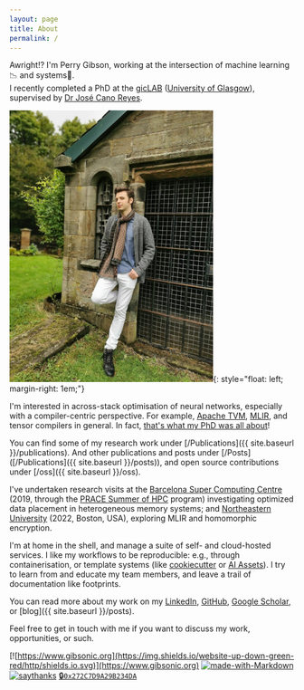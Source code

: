```yaml
---
layout: page
title: About
permalink: /
---
```


Awright!?  I'm Perry Gibson, working at the intersection of machine learning📉 and systems🔩.<br>   I recently completed a PhD at the [gicLAB](https://giclab.dcs.gla.ac.uk/) ([University of Glasgow](https://www.gla.ac.uk/schools/computing/)), supervised by [Dr José Cano Reyes](http://www.dcs.gla.ac.uk/~josecr/).

![picture of Perry Gibson](/assets/pg_profile.jpg){: style="float: left; margin-right: 1em;"}

I'm interested in across-stack optimisation of neural networks, especially with a compiler-centric perspective. For example, [Apache TVM](https://tvm.apache.org/), [MLIR](https://mlir.llvm.org/), and tensor compilers in general. In fact, [that's what my PhD was all about](https://theses.gla.ac.uk/83959/)!

You can find some of my research work under [/Publications]({{ site.baseurl }}/publications).
And other publications and posts under [/Posts]([/Publications]({{ site.baseurl }}/posts)), and open source contributions under [/oss]({{ site.baseurl }}/oss).

I've undertaken research visits at the [Barcelona Super Computing Centre](https://www.bsc.es) (2019, through the [PRACE Summer of HPC](https://summerofhpc.prace-ri.eu/perry-gibson/) program) investigating optimized data placement in heterogeneous memory systems; and [Northeastern University](https://ece.northeastern.edu/groups/nucar/) (2022, Boston, USA), exploring MLIR and homomorphic encryption.

I'm at home in the shell, and manage a suite of self- and cloud-hosted services.
I like my workflows to be reproducible: e.g., through containerisation, or template systems (like [cookiecutter](https://cookiecutter.readthedocs.io/en/stable/) or [AI Assets](https://arxiv.org/abs/2206.09359)).  I try to learn from and educate my team members, and leave a trail of documentation like footprints.

You can read more about my work on my [LinkedIn](https://www.linkedin.com/in/perry-gibson/), [GitHub](https://github.com/Wheest), [Google Scholar](https://scholar.google.com/citations?user=Bf-bR_UAAAAJ&hl=en&oi=ao), or [blog]({{ site.baseurl }}/posts).

Feel free to get in touch with me if you want to discuss my work, opportunities, or such.


[![https://www.gibsonic.org](https://img.shields.io/website-up-down-green-red/http/shields.io.svg)](https://www.gibsonic.org)
[![made-with-Markdown](https://img.shields.io/badge/Made%20with-Markdown-1f425f.svg)](http://commonmark.org)
[![saythanks](https://img.shields.io/badge/say-thanks-ff69b4.svg)](https://www.againstmalaria.com/perry-gibson)
[🔒`0x272C7D9A29B234DA`](https://keys.openpgp.org/search?q=0x272C7D9A29B234DA)
